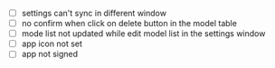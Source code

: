 - [ ] settings can't sync in different window
- [ ] no confirm when click on delete button in the model table
- [ ] mode list not updated while edit model list in the settings window
- [ ] app icon not set
- [ ] app not signed